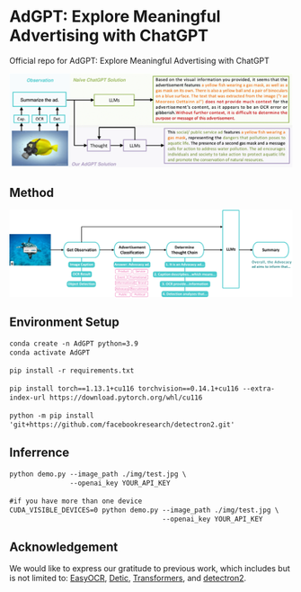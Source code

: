 # AdGPT: Explore Meaningful Advertising with ChatGPT

Official repo for AdGPT: Explore Meaningful Advertising with ChatGPT

![](./assert/figure1.png)

## Method

![](./assert/figure2.png)

## Environment Setup

```
conda create -n AdGPT python=3.9
conda activate AdGPT

pip install -r requirements.txt

pip install torch==1.13.1+cu116 torchvision==0.14.1+cu116 --extra-index-url https://download.pytorch.org/whl/cu116

python -m pip install 'git+https://github.com/facebookresearch/detectron2.git'
```

## Inferrence

```
python demo.py --image_path ./img/test.jpg \
               --openai_key YOUR_API_KEY

#if you have more than one device
CUDA_VISIBLE_DEVICES=0 python demo.py --image_path ./img/test.jpg \
                                      --openai_key YOUR_API_KEY
```

## Acknowledgement

We would like to express our gratitude to previous work, which includes but is not limited to: [EasyOCR](https://github.com/JaidedAI/EasyOCR), [Detic](https://github.com/facebookresearch/Detic), [Transformers](https://github.com/huggingface/transformers), and [detectron2](https://github.com/facebookresearch/detectron2).